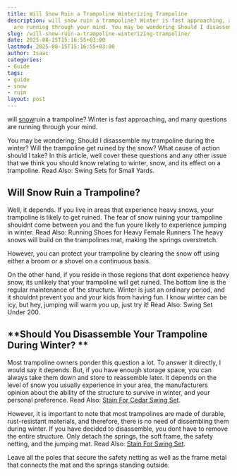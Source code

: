 ```yaml
---
title: Will Snow Ruin a Trampoline Winterizing Trampoline
description: will snow ruin a trampoline? Winter is fast approaching, and many questions
  are running through your mind. You may be wondering Should I disassemble my...
slug: /will-snow-ruin-a-trampoline-winterizing-trampoline/
date: 2025-08-15T15:16:55+03:00
lastmod: 2025-08-15T15:16:55+03:00
author: Isaac
categories:
- Guide
tags:
- guide
- snow
- ruin
layout: post
---
```

will [snow](https://pestpolicy.com/how-to-deal-with-snow-and-ice-in-the-garden/)ruin a trampoline? Winter is fast approaching, and many questions are running through your mind.

You may be wondering; Should I disassemble my trampoline during the winter? Will the trampoline get ruined by the snow? What cause of action should I take? In this article, well cover these questions and any other issue that we think you should know relating to winter, snow, and its effect on a trampoline. Read Also: Swing Sets for Small Yards.

##  Will Snow Ruin a Trampoline?

Well, it depends. If you live in areas that experience heavy snows, your trampoline is likely to get ruined. The fear of snow ruining your trampoline shouldnt come between you and the fun youre likely to experience jumping in winter. Read Also: Running Shoes for Heavy Female Runners The heavy snows will build on the trampolines mat, making the springs overstretch.

However, you can protect your trampoline by clearing the snow off using either a broom or a shovel on a continuous basis.

On the other hand, if you reside in those regions that dont experience heavy snow, its unlikely that your trampoline will get ruined. The bottom line is the regular maintenance of the structure. Winter is just an ordinary period, and it shouldnt prevent you and your kids from having fun. I know winter can be icy, but hey, jumping will warm you up, just try it! Read Also: Swing Set Under 200.

##  **Should You Disassemble Your Trampoline During Winter? **

Most trampoline owners ponder this question a lot. To answer it directly, I would say it depends. But, if you have enough storage space, you can always take them down and store to reassemble later. It depends on the level of snow you usually experience in your area, the manufacturers opinion about the ability of the structure to survive in winter, and your personal preference. Read Also: [Stain For Cedar Swing Set](https://pestpolicy.com/best-stain-for-cedar-swing-set/).

However, it is important to note that most trampolines are made of durable, rust-resistant materials, and therefore, there is no need of dissembling them during winter. If you have decided to disassemble, you dont have to remove the entire structure. Only detach the springs, the soft frame, the safety netting, and the jumping mat. Read Also: [Stain For Swing Set](https://pestpolicy.com/best-stain-for-swing-set/).

Leave all the poles that secure the safety netting as well as the frame metal that connects the mat and the springs standing outside.
